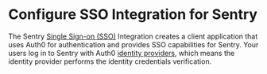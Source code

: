 # Configure SSO Integration for Sentry

The Sentry [Single Sign-on (SSO)](/sso) Integration creates a client application that uses Auth0 for authentication and provides SSO capabilities for Sentry. Your users log in to Sentry with Auth0 [identity providers](/identityproviders), which means the identity provider performs the identity credentials verification.
